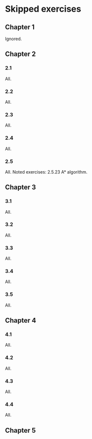 # Skipped exercises

## Chapter 1
Ignored.

## Chapter 2

### 2.1
All.

### 2.2
All.

### 2.3
All.

### 2.4
All.

### 2.5
All. Noted exercises: 2.5.23 A* algorithm.

## Chapter 3

### 3.1
All.

### 3.2
All.

### 3.3
All.

### 3.4
All.

### 3.5
All.

## Chapter 4

### 4.1
All.

### 4.2
All.

### 4.3
All.

### 4.4
All.

## Chapter 5 
